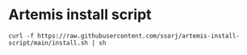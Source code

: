 # Artemis install script

~~~ shell
curl -f https://raw.githubusercontent.com/ssorj/artemis-install-script/main/install.sh | sh
~~~
